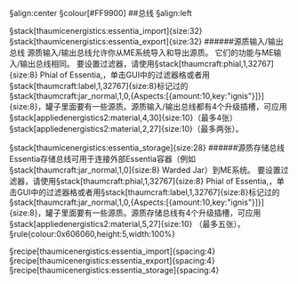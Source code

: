 
§align:center
§colour[#FF9900]
##总线
§align:left

§stack[thaumicenergistics:essentia_import]{size:32} §stack[thaumicenergistics:essentia_export]{size:32}
######源质输入/输出总线
源质输入/输出总线允许你从ME系统导入和导出源质。 它们的功能与ME输入/输出总线相同。 要设置过滤器，请使用§stack[thaumcraft:phial,1,32767]{size:8} Phial of Essentia,，单击GUI中的过滤器格或者用§stack[thaumcraft:label,1,32767]{size:8}标记过的§stack[thaumcraft:jar_normal,1,0,{Aspects:[{amount:10,key:"ignis"}]}]{size:8}，罐子里面要有一些源质。源质输入/输出总线都有4个升级插槽，可应用§stack[appliedenergistics2:material,4,30]{size:10}（最多4张）§stack[appliedenergistics2:material,2,27]{size:10}（最多两张）。

§stack[thaumicenergistics:essentia_storage]{size:28}
######源质存储总线
Essentia存储总线可用于连接外部Essentia容器（例如§stack[thaumcraft:jar_normal,1,0]{size:8} Warded Jar）到ME系统。 要设置过滤器，请使用§stack[thaumcraft:phial,1,32767]{size:8} Phial of Essentia,，单击GUI中的过滤器格或者用§stack[thaumcraft:label,1,32767]{size:8}标记过的§stack[thaumcraft:jar_normal,1,0,{Aspects:[{amount:10,key:"ignis"}]}]{size:8}，罐子里面要有一些源质。源质存储总线有4个升级插槽，可应用§stack[appliedenergistics2:material,5,27]{size:10} （最多五张）。
§rule{colour:0x606060,height:5,width:100%}

§recipe[thaumicenergistics:essentia_import]{spacing:4}§recipe[thaumicenergistics:essentia_export]{spacing:4}§recipe[thaumicenergistics:essentia_storage]{spacing:4}
